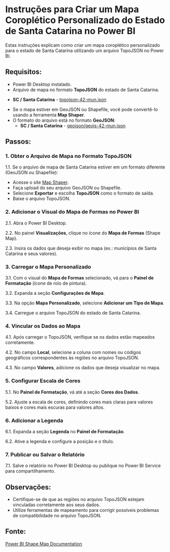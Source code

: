 # Instruções para Criar um Mapa Coroplético Personalizado do Estado de Santa Catarina no Power BI

Estas instruções explicam como criar um mapa coroplético personalizado para o estado de Santa Catarina utilizando um arquivo TopoJSON no Power BI.

## Requisitos:
- Power BI Desktop instalado.
- Arquivo de mapa no formato **TopoJSON** do estado de Santa Catarina.

 * **SC / Santa Catarina** - [topojson-42-mun.json](topojson/topojson-42-mun.json)


  - Se o mapa estiver em GeoJSON ou Shapefile, você pode convertê-lo usando a ferramenta **Map Shaper**.
  - O formato do arquivo está no formato **GeoJSON**:
    * **SC / Santa Catarina** - [geojson/geojs-42-mun.json](geojson/geojs-42-mun.json)





## Passos:

### 1. Obter o Arquivo de Mapa no Formato TopoJSON
1.1. Se o arquivo de mapa de Santa Catarina estiver em um formato diferente (GeoJSON ou Shapefile):
  - Acesse o site [Map Shaper](https://mapshaper.org/).
  - Faça upload do seu arquivo GeoJSON ou Shapefile.
  - Selecione **Exportar** e escolha **TopoJSON** como o formato de saída.
  - Baixe o arquivo TopoJSON.

### 2. Adicionar o Visual do Mapa de Formas no Power BI
2.1. Abra o Power BI Desktop.

2.2. No painel **Visualizações**, clique no ícone do **Mapa de Formas** (Shape Map).

2.3. Insira os dados que deseja exibir no mapa (ex.: municípios de Santa Catarina e seus valores).

### 3. Carregar o Mapa Personalizado
3.1. Com o visual do **Mapa de Formas** selecionado, vá para o **Painel de Formatação** (ícone de rolo de pintura).

3.2. Expanda a seção **Configurações de Mapa**.

3.3. Na opção **Mapa Personalizado**, selecione **Adicionar um Tipo de Mapa**.

3.4. Carregue o arquivo TopoJSON do estado de Santa Catarina.

### 4. Vincular os Dados ao Mapa
4.1. Após carregar o TopoJSON, verifique se os dados estão mapeados corretamente.

4.2. No campo **Local**, selecione a coluna com nomes ou códigos geográficos correspondentes às regiões no arquivo TopoJSON.

4.3. No campo **Valores**, adicione os dados que deseja visualizar no mapa.

### 5. Configurar Escala de Cores
5.1. No **Painel de Formatação**, vá até a seção **Cores dos Dados**.

5.2. Ajuste a escala de cores, definindo cores mais claras para valores baixos e cores mais escuras para valores altos.

### 6. Adicionar a Legenda
6.1. Expanda a seção **Legenda** no **Painel de Formatação**.

6.2. Ative a legenda e configure a posição e o título.

### 7. Publicar ou Salvar o Relatório
7.1. Salve o relatório no Power BI Desktop ou publique no Power BI Service para compartilhamento.

## Observações:
- Certifique-se de que as regiões no arquivo TopoJSON estejam vinculadas corretamente aos seus dados.
- Utilize ferramentas de mapeamento para corrigir possíveis problemas de compatibilidade no arquivo TopoJSON.

## Fonte:
[Power BI Shape Map Documentation](https://learn.microsoft.com/pt-br/power-bi/visuals/desktop-shape-map)

